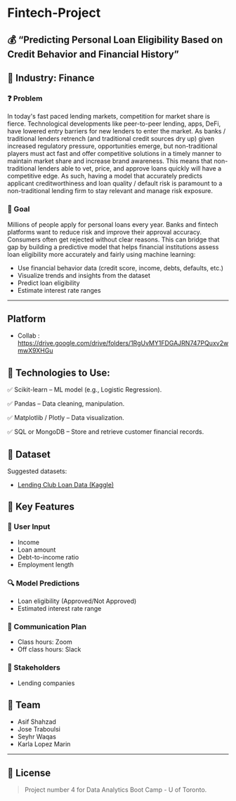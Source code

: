 # Fintech-Project

## 💰 “Predicting Personal Loan Eligibility Based on Credit Behavior and Financial History”

## 📍 Industry: Finance

### ❓ Problem
In today's fast paced lending markets, competition for market share is fierce. Technological developments like peer-to-peer lending, apps, DeFi, have lowered entry barriers for new lenders to enter the market. As banks / traditional lenders retrench (and traditional credit sources dry up) given increased regulatory pressure, opportunities emerge, but non-traditional players must act fast and offer competitive solutions in a timely manner to maintain market share and increase brand awareness. This means that non-traditional lenders able to vet, price, and approve loans quickly will have a competitive edge. As such, having a model that accurately predicts  applicant creditworthiness and loan quality / default risk is paramount to a non-traditional lending firm to stay relevant and manage risk exposure.


### 🎯 Goal
Millions of people apply for personal loans every year. Banks and fintech platforms want to reduce risk and improve their approval accuracy. Consumers often get rejected without clear reasons. This can bridge that gap by building a predictive model that helps financial institutions assess loan eligibility more accurately and fairly using machine learning:

- Use financial behavior data (credit score, income, debts, defaults, etc.)
- Visualize trends and insights from the dataset
- Predict loan eligibility
- Estimate interest rate ranges

---
## Platform
  - Collab : https://drive.google.com/drive/folders/1RgUvMY1FDGAJRN747PQuxv2wmwX9XHGu

## 🔧 Technologies to Use:
✅ Scikit-learn – ML model (e.g., Logistic Regression).

✅ Pandas – Data cleaning, manipulation.

✅ Matplotlib / Plotly – Data visualization.

✅ SQL or MongoDB – Store and retrieve customer financial records.



## 📂 Dataset
Suggested datasets:
- [Lending Club Loan Data (Kaggle)](https://www.kaggle.com/datasets/wordsforthewise/lending-club)


## 🧠 Key Features

### 🔢 User Input
- Income  
- Loan amount  
- Debt-to-income ratio  
- Employment length  
  

### 🔍 Model Predictions
- Loan eligibility (Approved/Not Approved)
- Estimated interest rate range


### 📣 Communication Plan
- Class hours: Zoom
- Off class hours: Slack 


### 👥 Stakeholders
- Lending companies

## 👥 Team
>
- Asif Shahzad
- Jose Traboulsi
- Seyhr Waqas
- Karla Lopez Marin
---

## 📄 License
> Project number 4 for Data Analytics Boot Camp - U of Toronto.


